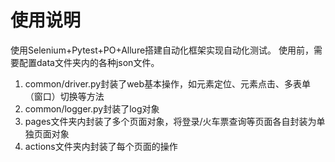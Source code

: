 # 使用说明

使用Selenium+Pytest+PO+Allure搭建自动化框架实现自动化测试。
使用前，需要配置data文件夹内的各种json文件。

1. common/driver.py封装了web基本操作，如元素定位、元素点击、多表单（窗口）切换等方法
2. common/logger.py封装了log对象
3. pages文件夹内封装了多个页面对象，将登录/火车票查询等页面各自封装为单独页面对象
4. actions文件夹内封装了每个页面的操作
